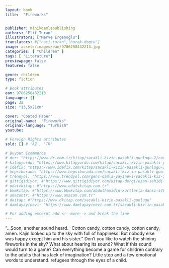 ```yaml
---
layout: book
title:  "Fireworks"


publisher: minikdamlapublishing
authors: "Elif Turan"
illustrators: ["Merve Ergenoğlu"]
translators: #["naci-turan","burak-dogru"]
image: assets/images/ean/9786258432213.jpg
categories: [ "Children" ]
tags: [ "Literature"]
previewpage: false
featured: false

genre: children
type: fiction

# Book attributes
ean: 9786258432213
languages: []
page: 32
size: "13,5x21cm"

cover: "Coated Paper"
original-name:  "Fireworks"
original-language: "Turkish"
youtube:

# Foreign Rights attributes
sold: [] # 'AZ', 'TR'

# Buyout Ecommerce
# dnr: "https://www.dr.com.tr/kitap/sacakli-kizin-pasakli-gunlugu-2/cocuk-ve-genclik/genclik-10-yas/roman-oyku/urunno=0001893059001"
# kitapyurdu: "https://www.kitapyurdu.com/kitap/sacakli-kizin-pasakli-gunlugu-2-/560122.html&filter_name=Sa%C3%A7akl%C4%B1+K%C4%B1z%27%C4%B1n+Pasakl%C4%B1+G%C3%BCnl%C3%BC%C4%9F%C3%BC+2"
# idefix: "https://www.idefix.com/kitap/sacakli-kizin-pasakli-gunlugu-2/cocuk-ve-genclik/genclik-10-yas/roman-oyku/urunno=0001893059001"
# hepsiburada: "https://www.hepsiburada.com/sacakli-kiz-in-pasakli-gunlugu-2-damla-yayinevi-p-HBV000012ER86"
# trendyol: "https://www.trendyol.com/genc-damla-yayinevi/sacakli-kiz-in-pasakli-gunlugu-2-p-54825777"
# gittigidiyor: #"https://www.gittigidiyor.com/kitap-dergi/ezan-sehidi-adnan-menderes_pdp_732728793"
# odatvkitap: #"https://www.odatvkitap.com.tr"
# bkmkitap: #"https://www.bkmkitap.com/abdulhamidin-kurtlarla-dansi-578226"
# amazontr: #"https://www.amazon.com.tr"
# dkitap: #"https://www.dkitap.com/sacakli-kizin-pasakli-gunlugu"
# damlayayinevi: "https://www.damlayayinevi.com.tr/sacakli-kiz-in-pasakli-gunlugu-2-bu-iste-bi-terslik-var"

# For adding excerpt add <!--more--> and break the line
---
```

“...Soon, another sound heard.
-Cotton candy, cotton candy, cotton candy, amen. Kajin looked up to the sky with full of happiness. But nobody else was happy except him and his sister.”
Don’t you like to watch the shining fireworks in the sky? What about hearing its sound? What if this sound
would turn to a game? Can everything become a game for children contrary to the adults that has lack of
imagination? Little step and a few emotional words to understand.
refugees through the eyes of a child.
<!--more--> 

